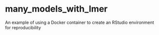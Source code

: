 # many_models_with_lmer
An example of using a Docker container to create an RStudio environment for reproducibility
